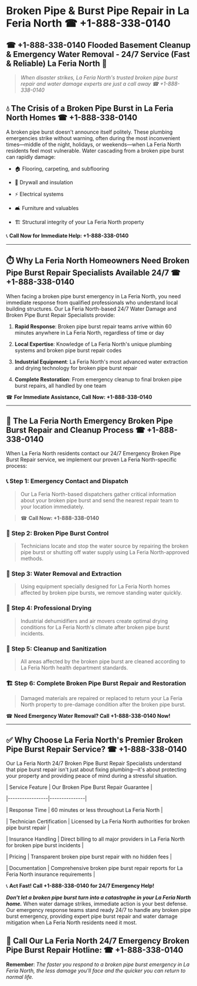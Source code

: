 # Broken Pipe & Burst Pipe Repair in La Feria North ☎ +1-888-338-0140  
## ☎ +1-888-338-0140 Flooded Basement Cleanup & Emergency Water Removal - 24/7 Service (Fast & Reliable) La Feria North 🚨  

> *When disaster strikes, La Feria North's trusted broken pipe burst repair and water damage experts are just a call away ☎ +1-888-338-0140*  

## 💧 The Crisis of a Broken Pipe Burst in La Feria North Homes ☎ +1-888-338-0140  

A broken pipe burst doesn't announce itself politely. These plumbing emergencies strike without warning, often during the most inconvenient times—middle of the night, holidays, or weekends—when La Feria North residents feel most vulnerable. Water cascading from a broken pipe burst can rapidly damage:  

* 🏠 Flooring, carpeting, and subflooring  
* 🧱 Drywall and insulation  
* ⚡ Electrical systems  
* 🛋️ Furniture and valuables  
* 🏗️ Structural integrity of your La Feria North property  

📞 **Call Now for Immediate Help: +1-888-338-0140**  

---  

## ⏱️ Why La Feria North Homeowners Need Broken Pipe Burst Repair Specialists Available 24/7 ☎ +1-888-338-0140  

When facing a broken pipe burst emergency in La Feria North, you need immediate response from qualified professionals who understand local building structures. Our La Feria North-based 24/7 Water Damage and Broken Pipe Burst Repair Specialists provide:  

1. **Rapid Response**: Broken pipe burst repair teams arrive within 60 minutes anywhere in La Feria North, regardless of time or day  
2. **Local Expertise**: Knowledge of La Feria North's unique plumbing systems and broken pipe burst repair codes  
3. **Industrial Equipment**: La Feria North's most advanced water extraction and drying technology for broken pipe burst repair  
4. **Complete Restoration**: From emergency cleanup to final broken pipe burst repairs, all handled by one team  

☎ **For Immediate Assistance, Call Now: +1-888-338-0140**  

---  

## 🔧 The La Feria North Emergency Broken Pipe Burst Repair and Cleanup Process ☎ +1-888-338-0140  

When La Feria North residents contact our 24/7 Emergency Broken Pipe Burst Repair service, we implement our proven La Feria North-specific process:  

### 📞 Step 1: Emergency Contact and Dispatch  
> Our La Feria North-based dispatchers gather critical information about your broken pipe burst and send the nearest repair team to your location immediately.  
> ☎ **Call Now: +1-888-338-0140**  

### 🚿 Step 2: Broken Pipe Burst Control  
> Technicians locate and stop the water source by repairing the broken pipe burst or shutting off water supply using La Feria North-approved methods.  

### 🌊 Step 3: Water Removal and Extraction  
> Using equipment specially designed for La Feria North homes affected by broken pipe bursts, we remove standing water quickly.  

### 💨 Step 4: Professional Drying  
> Industrial dehumidifiers and air movers create optimal drying conditions for La Feria North's climate after broken pipe burst incidents.  

### 🧼 Step 5: Cleanup and Sanitization  
> All areas affected by the broken pipe burst are cleaned according to La Feria North health department standards.  

### 🏗️ Step 6: Complete Broken Pipe Burst Repair and Restoration  
> Damaged materials are repaired or replaced to return your La Feria North property to pre-damage condition after the broken pipe burst.  

☎ **Need Emergency Water Removal? Call +1-888-338-0140 Now!**  

---  

## ✅ Why Choose La Feria North's Premier Broken Pipe Burst Repair Service? ☎ +1-888-338-0140  

Our La Feria North 24/7 Broken Pipe Burst Repair Specialists understand that pipe burst repair isn't just about fixing plumbing—it's about protecting your property and providing peace of mind during a stressful situation.  

| Service Feature | Our Broken Pipe Burst Repair Guarantee |  
|-----------------|---------------|  
| Response Time | 60 minutes or less throughout La Feria North |  
| Technician Certification | Licensed by La Feria North authorities for broken pipe burst repair |  
| Insurance Handling | Direct billing to all major providers in La Feria North for broken pipe burst incidents |  
| Pricing | Transparent broken pipe burst repair with no hidden fees |  
| Documentation | Comprehensive broken pipe burst repair reports for La Feria North insurance requirements |  

📞 **Act Fast! Call +1-888-338-0140 for 24/7 Emergency Help!**  

***Don't let a broken pipe burst turn into a catastrophe in your La Feria North home.*** When water damage strikes, immediate action is your best defense. Our emergency response teams stand ready 24/7 to handle any broken pipe burst emergency, providing expert pipe burst repair and water damage mitigation when La Feria North residents need it most.  

## 📱 Call Our La Feria North 24/7 Emergency Broken Pipe Burst Repair Hotline: ☎ +1-888-338-0140  

**Remember**: *The faster you respond to a broken pipe burst emergency in La Feria North, the less damage you'll face and the quicker you can return to normal life.*